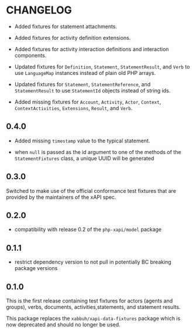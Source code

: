 CHANGELOG
=========

* Added fixtures for statement attachments.

* Added fixtures for activity definition extensions.

* Added fixtures for activity interaction definitions and interaction components.

* Updated fixtures for `Definition`, `Statement`, `StatementResult`, and
  `Verb` to use `LanguageMap` instances instead of plain old PHP arrays.

* Updated fixtures for `Statement`, `StatementReference`, and `StatementResult`
  to use `StatementId` objects instead of string ids.

* Added missing fixtures for `Account`, `Activity`, `Actor`, `Context`,
  `ContextActivities`, `Extensions`, `Result`, and `Verb`.

0.4.0
-----

* Added missing `timestamp` value to the typical statement.

* when `null` is passed as the id argument to one of the methods of the
  `StatementFixtures` class, a unique UUID will be generated

0.3.0
-----

Switched to make use of the official conformance test fixtures that are provided
by the maintainers of the xAPI spec.

0.2.0
-----

* compatibility with release 0.2 of the `php-xapi/model` package

0.1.1
-----

* restrict dependency version to not pull in potentially BC breaking package
  versions

0.1.0
-----

This is the first release containing test fixtures for actors (agents and
groups), verbs, documents, activities,statements, and statement results.

This package replaces the `xabbuh/xapi-data-fixtures` package which is now
deprecated and should no longer be used.
